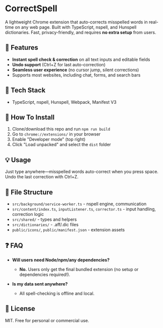 # CorrectSpell

A lightweight Chrome extension that auto-corrects misspelled words in real-time on any web page. Built with TypeScript, nspell, and Hunspell dictionaries. Fast, privacy-friendly, and requires **no extra setup** from users.

## 🚀 Features

- **Instant spell check & correction** on all text inputs and editable fields
- **Undo support** (Ctrl+Z for last auto-correction)
- **Seamless user experience** (no cursor jump, silent corrections)
- Supports most websites, including chat, forms, and search bars

## 🔧 Tech Stack

- TypeScript, nspell, Hunspell, Webpack, Manifest V3

## 📝 How To Install

1. Clone/download this repo and run `npm run build`
2. Go to `chrome://extensions/` in your browser
3. Enable "Developer mode" (top right)
4. Click "Load unpacked" and select the `dist` folder

## 💡 Usage

Just type anywhere—misspelled words auto-correct when you press space. Undo the last correction with Ctrl+Z.

## 📁 File Structure

- `src/background/service-worker.ts` - nspell engine, communication
- `src/content/index.ts`, `inputListener.ts`, `corrector.ts` - input handling, correction logic
- `src/shared/` - types and helpers
- `src/dictionaries/` - .aff/.dic files
- `public/icons/`, `public/manifest.json` - extension assets

## ❓ FAQ

- **Will users need Node/npm/any dependencies?**
  - **No.** Users only get the final bundled extension (no setup or dependencies required!).

- **Is my data sent anywhere?**
  - All spell-checking is offline and local.

## 📄 License

MIT. Free for personal or commercial use.
